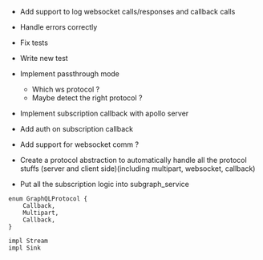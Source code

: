 + Add support to log websocket calls/responses and callback calls
+ Handle errors correctly
+ Fix tests
+ Write new test
+ Implement passthrough mode
    - Which ws protocol ?
    - Maybe detect the right protocol ?
+ Implement subscription callback with apollo server
+ Add auth on subscription callback
+ Add support for websocket comm ?
+ Create a protocol abstraction to automatically handle all the protocol stuffs (server and client side)(including multipart, websocket, callback)


+ Put all the subscription logic into subgraph_service

```
enum GraphQLProtocol {
    Callback,
    Multipart,
    Callback,
}

impl Stream
impl Sink